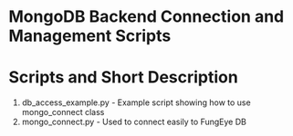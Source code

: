 # MongoDB Backend Connection and Management Scripts

# Scripts and Short Description
1. db_access_example.py - Example script showing how to use mongo_connect class
2. mongo_connect.py - Used to connect easily to FungEye DB